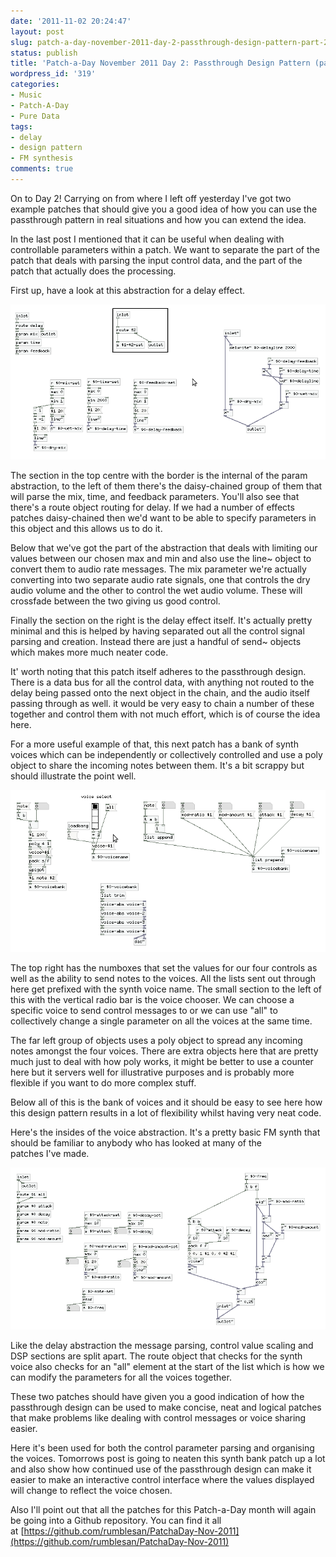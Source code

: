 ```yaml
---
date: '2011-11-02 20:24:47'
layout: post
slug: patch-a-day-november-2011-day-2-passthrough-design-pattern-part-2
status: publish
title: 'Patch-a-Day November 2011 Day 2: Passthrough Design Pattern (part 2)'
wordpress_id: '319'
categories:
- Music
- Patch-A-Day
- Pure Data
tags:
- delay
- design pattern
- FM synthesis
comments: true
---
```


On to Day 2! Carrying on from where I left off yesterday I've got two example patches that should give you a good idea of how you can use the passthrough pattern in real situations and how you can extend the idea.

In the last post I mentioned that it can be useful when dealing with controllable parameters within a patch. We want to separate the part of the patch that deals with parsing the input control data, and the part of the patch that actually does the processing.

First up, have a look at this abstraction for a delay effect.

![Passthrough delay effect example](/a/2011-11-02-patch-a-day-november-2011-day-2-passthrough-design-pattern-part-2/passthrough-delay-example.png)

The section in the top centre with the border is the internal of the param abstraction, to the left of them there's the daisy-chained group of them that will parse the mix, time, and feedback parameters. You'll also see that there's a route object routing for delay. If we had a number of effects patches daisy-chained then we'd want to be able to specify parameters in this object and this allows us to do it.

Below that we've got the part of the abstraction that deals with limiting our values between our chosen max and min and also use the line~ object to convert them to audio rate messages. The mix parameter we're actually converting into two separate audio rate signals, one that controls the dry audio volume and the other to control the wet audio volume. These will crossfade between the two giving us good control.

Finally the section on the right is the delay effect itself. It's actually pretty minimal and this is helped by having separated out all the control signal parsing and creation. Instead there are just a handful of send~ objects which makes more much neater code.

It' worth noting that this patch itself adheres to the passthrough design. There is a data bus for all the control data, with anything not routed to the delay being passed onto the next object in the chain, and the audio itself passing through as well. it would be very easy to chain a number of these together and control them with not much effort, which is of course the idea here.

For a more useful example of that, this next patch has a bank of synth voices which can be independently or collectively controlled and use a poly object to share the incoming notes between them. It's a bit scrappy but should illustrate the point well.

![Passthrough synth bank example](/a/2011-11-02-patch-a-day-november-2011-day-2-passthrough-design-pattern-part-2/passthrough-synth-bank.png)

The top right has the numboxes that set the values for our four controls as well as the ability to send notes to the voices. All the lists sent out through here get prefixed with the synth voice name. The small section to the left of this with the vertical radio bar is the voice chooser. We can choose a specific voice to send control messages to or we can use "all" to collectively change a single parameter on all the voices at the same time.

The far left group of objects uses a poly object to spread any incoming notes amongst the four voices. There are extra objects here that are pretty much just to deal with how poly works, it might be better to use a counter here but it servers well for illustrative purposes and is probably more flexible if you want to do more complex stuff.

Below all of this is the bank of voices and it should be easy to see here how this design pattern results in a lot of flexibility whilst having very neat code.

Here's the insides of the voice abstraction. It's a pretty basic FM synth that should be familiar to anybody who has looked at many of the patches I've made.

![Synth bank voice abstraction](/a/2011-11-02-patch-a-day-november-2011-day-2-passthrough-design-pattern-part-2/passthrough-synth-bank-voice.png)

Like the delay abstraction the message parsing, control value scaling and DSP sections are split apart. The route object that checks for the synth voice also checks for an "all" element at the start of the list which is how we can modify the parameters for all the voices together.

These two patches should have given you a good indication of how the passthrough design can be used to make concise, neat and logical patches that make problems like dealing with control messages or voice sharing easier.

Here it's been used for both the control parameter parsing and organising the voices. Tomorrows post is going to neaten this synth bank patch up a lot and also show how continued use of the passthrough design can make it easier to make an interactive control interface where the values displayed will change to reflect the voice chosen.



Also I'll point out that all the patches for this Patch-a-Day month will again be going into a Github repository. You can find it all at [https://github.com/rumblesan/PatchaDay-Nov-2011](https://github.com/rumblesan/PatchaDay-Nov-2011)


